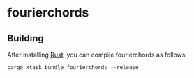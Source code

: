 # fourierchords

## Building

After installing [Rust](https://rustup.rs/), you can compile fourierchords as follows:

```shell
cargo xtask bundle fourierchords --release
```
